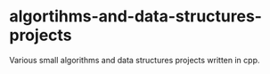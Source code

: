 # algortihms-and-data-structures-projects
Various small algorithms and data structures projects written in cpp.

